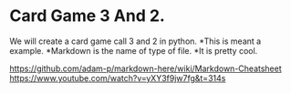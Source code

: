 # Card Game 3 And 2.
We will create a card game call 3 and 2 in python.
*This is meant a example. 
*Markdown is the name of type of file. 
*It is pretty cool.

https://github.com/adam-p/markdown-here/wiki/Markdown-Cheatsheet
https://www.youtube.com/watch?v=yXY3f9jw7fg&t=314s